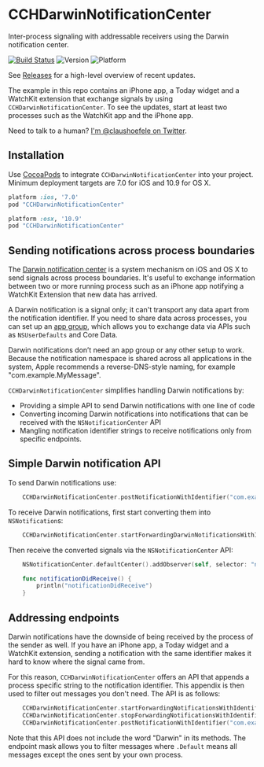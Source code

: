 # CCHDarwinNotificationCenter
Inter-process signaling with addressable receivers using the Darwin notification center.

[![Build Status](https://travis-ci.org/choefele/CCHDarwinNotificationCenter.png?branch=master)](https://travis-ci.org/choefele/CCHDarwinNotificationCenter)&nbsp;![Version](https://cocoapod-badges.herokuapp.com/v/CCHDarwinNotificationCenter/badge.png)&nbsp;![Platform](https://cocoapod-badges.herokuapp.com/p/CCHDarwinNotificationCenter/badge.png)

See [Releases](https://github.com/choefele/CCHDarwinNotificationCenter/releases) for a high-level overview of recent updates.

The example in this repo contains an iPhone app, a Today widget and a WatchKit extension that exchange signals by using `CCHDarwinNotificationCenter`. To see the updates, start at least two processes such as the WatchKit app and the iPhone app.

Need to talk to a human? [I'm @claushoefele on Twitter](https://twitter.com/claushoefele).

## Installation

Use [CocoaPods](http://cocoapods.org) to integrate `CCHDarwinNotificationCenter` into your project. Minimum deployment targets are 7.0 for iOS and 10.9 for OS X.

```ruby
platform :ios, '7.0'
pod "CCHDarwinNotificationCenter"
```

```ruby
platform :osx, '10.9'
pod "CCHDarwinNotificationCenter"
```

## Sending notifications across process boundaries

The [Darwin notification center](https://developer.apple.com/library/mac/documentation/Darwin/Conceptual/MacOSXNotifcationOv/DarwinNotificationConcepts/DarwinNotificationConcepts.html#//apple_ref/doc/uid/TP40005947-CH5-SW1) is a system mechanism on iOS and OS X to send signals across process boundaries. It's useful to exchange information between two or more running process such as an iPhone app notifying a WatchKit Extension that new data has arrived.

A Darwin notification is a signal only; it can't transport any data apart from the notification identifier. If you need to share data across processes, you can set up an [app group](https://developer.apple.com/library/prerelease/ios/documentation/Miscellaneous/Reference/EntitlementKeyReference/Chapters/EnablingAppSandbox.html#//apple_ref/doc/uid/TP40011195-CH4-SW19), which allows you to exchange data via APIs such as `NSUserDefaults` and Core Data.

Darwin notifications don’t need an app group or any other setup to work. Because the notification namespace is shared across all applications in the system, Apple recommends a reverse-DNS-style naming, for example "com.example.MyMessage".

`CCHDarwinNotificationCenter` simplifies handling Darwin notifications by:
- Providing a simple API to send Darwin notifications with one line of code
- Converting incoming Darwin notifications into notifications that can be received with the `NSNotificationCenter` API
- Mangling notification identifier strings to receive notifications only from specific endpoints. 

## Simple Darwin notification API

To send Darwin notifications use:

```Swift
	CCHDarwinNotificationCenter.postNotificationWithIdentifier("com.example.MyMessage")
```

To receive Darwin notifications, first start converting them into `NSNotification`s:

```Swift
	CCHDarwinNotificationCenter.startForwardingDarwinNotificationsWithIdentifier("com.example.MyMessage")
```

Then receive the converted signals via the `NSNotificationCenter` API:

```Swift
	NSNotificationCenter.defaultCenter().addObserver(self, selector: "notificationDidReceive", name:"com.example.MyMessage", object: nil)

	func notificationDidReceive() {
        println("notificationDidReceive")
    }
```

## Addressing endpoints

Darwin notifications have the downside of being received by the process of the sender as well. If you have an iPhone app, a Today widget and a WatchKit extension, sending a notification with the same identifier makes it hard to know where the signal came from.

For this reason, `CCHDarwinNotificationCenter` offers an API that appends a process specific string to the notification identifier. This appendix is then used to filter out messages you don't need. The API is as follows:

```Swift
	CCHDarwinNotificationCenter.startForwardingNotificationsWithIdentifier("com.example.MyMessage", fromEndpoints: .Default)
	CCHDarwinNotificationCenter.stopForwardingNotificationsWithIdentifier("com.example.MyMessage", fromEndpoints: .Default)
	CCHDarwinNotificationCenter.postNotificationWithIdentifier("com.example.MyMessage")
```

Note that this API does not include the word "Darwin" in its methods. The endpoint mask allows you to filter messages where `.Default` means all messages except the ones sent by your own process.
